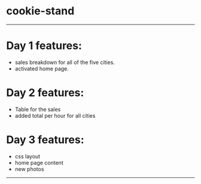 # cookie-stand
 *** 

# Day 1 features:
- sales breakdown for all of the five cities.
- activated home page.

# Day 2 features:
- Table for the sales
- added total per hour for all cities

# Day 3 features:
- css layout
- home page content
- new photos
 *** 
